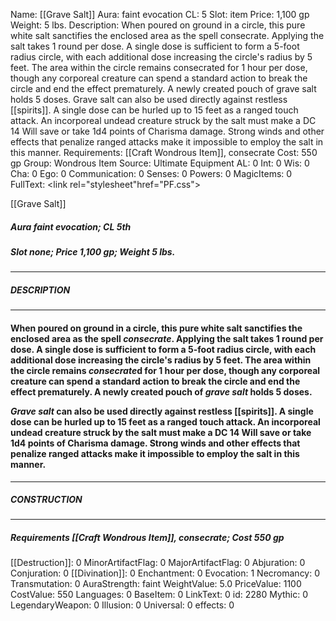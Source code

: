 Name: [[Grave Salt]]
Aura: faint evocation
CL: 5
Slot: item
Price: 1,100 gp
Weight: 5 lbs.
Description: When poured on ground in a circle, this pure white salt sanctifies the enclosed area as the spell consecrate. Applying the salt takes 1 round per dose. A single dose is sufficient to form a 5-foot radius circle, with each additional dose increasing the circle's radius by 5 feet. The area within the circle remains consecrated for 1 hour per dose, though any corporeal creature can spend a standard action to break the circle and end the effect prematurely. A newly created pouch of grave salt holds 5 doses. Grave salt can also be used directly against restless [[spirits]]. A single dose can be hurled up to 15 feet as a ranged touch attack. An incorporeal undead creature struck by the salt must make a DC 14 Will save or take 1d4 points of Charisma damage. Strong winds and other effects that penalize ranged attacks make it impossible to employ the salt in this manner.
Requirements: [[Craft Wondrous Item]], consecrate
Cost: 550 gp
Group: Wondrous Item
Source: Ultimate Equipment
AL: 0
Int: 0
Wis: 0
Cha: 0
Ego: 0
Communication: 0
Senses: 0
Powers: 0
MagicItems: 0
FullText: <link rel="stylesheet"href="PF.css"><div class="heading"><p class="alignleft">[[Grave Salt]]</p><div style="clear: both;"></div></div><div><h5><b>Aura </b>faint evocation; <b>CL </b>5th</h5><h5><b>Slot </b>none; <b>Price </b>1,100 gp; <b>Weight </b>5 lbs.</h5></div><hr/><div><h5><b>DESCRIPTION</b></h5></div><hr/><div><h4><p>When poured on ground in a circle, this pure white salt sanctifies the enclosed area as the spell <i>consecrate</i>. Applying the salt takes 1 round per dose. A single dose is sufficient to form a 5-foot radius circle, with each additional dose increasing the circle's radius by 5 feet. The area within the circle remains <i>consecrate</i>d for 1 hour per dose, though any corporeal creature can spend a standard action to break the circle and end the effect prematurely. A newly created pouch of <i>grave salt</i> holds 5 doses. </p><p><i>Grave salt</i> can also be used directly against restless [[spirits]]. A single dose can be hurled up to 15 feet as a ranged touch attack. An incorporeal undead creature struck by the salt must make a DC 14 Will save or take 1d4 points of Charisma damage. Strong winds and other effects that penalize ranged attacks make it impossible to employ the salt in this manner.</p></h4></div><hr/><div><h5><b>CONSTRUCTION</b></h5></div><hr/><div><h5><b>Requirements </b>[[Craft Wondrous Item]], <i>consecrate</i>; <b>Cost </b>550 gp</h5></div>
[[Destruction]]: 0
MinorArtifactFlag: 0
MajorArtifactFlag: 0
Abjuration: 0
Conjuration: 0
[[Divination]]: 0
Enchantment: 0
Evocation: 1
Necromancy: 0
Transmutation: 0
AuraStrength: faint
WeightValue: 5.0
PriceValue: 1100
CostValue: 550
Languages: 0
BaseItem: 0
LinkText: 0
id: 2280
Mythic: 0
LegendaryWeapon: 0
Illusion: 0
Universal: 0
effects: 0
